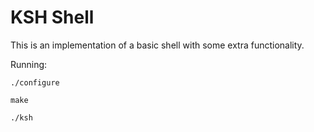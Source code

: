 # KSH Shell

This is an implementation of a basic shell with some extra functionality.

Running:

`./configure`

`make`

`./ksh`